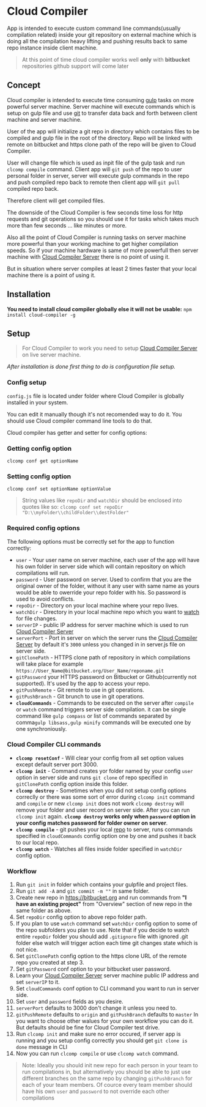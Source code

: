 # Cloud Compiler
App is intended to execute custom command line commands(usually compilation related) inside your git repository on external machine which is doing all the compilation heavy lifting and pushing results back to same repo instance inside client machine.

>At this point of time cloud compiler works well **only** with **bitbucket** repositories github support will come later

## Concept
Cloud compiler is intended to execute time consuming [gulp](http://gulpjs.com/) tasks on more powerful server machine. Server machine will execute commands which is setup on gulp file and use [git](https://git-scm.com/) to transfer data back and forth between client machine and server machine.

User of the app will initialize a git repo in directory which contains files to be compiled and gulp file in the root of the directory. Repo will be linked with remote on bitbucket and https clone path of the repo will be given to Cloud Compiler.

User will change file which is used as inpit file of the gulp task and run ```clcomp compile``` command. Client app will ```git push``` of the repo to user personal folder in server, server will execute gulp commands in the repo and push compiled repo back to remote then client app will ```git pull``` compiled repo back.

Therefore client will get compiled files.

The downside of the Cloud Compiler is few seconds time loss for http requests and git operations so you should use it for tasks which takes much more than few seconds ... like minutes or more.

Also all the point of Cloud Compiler is running tasks on server machine more powerful than your working machine to get higher compilation speeds. So if your machine hardware is same of more powerfull then server machine with [Cloud Compiler Server](https://github.com/DarthMarcius/cloudCompilerServer) there is no point of using it.

 But in situation where server compiles at least 2 times faster that your local machine there is a point of using it.

## Installation
**You need to install cloud compiler globally else it will not be usable:**
```npm install cloud-compiler -g```
## Setup
>For Cloud Compiler to work you need to setup [Cloud Compiler Server](https://github.com/DarthMarcius/cloudCompilerServer) on live server machine.

*After installation is done first thing to do is configuration file setup.*
### Config setup
```config.js``` file is located under folder where Cloud Compiler is globally installed in your system.

You can edit it manually though it's not recomended way to do it. You should use Cloud compiler command line tools to do that.

Cloud compiler has getter and setter for config options:
### Getting config option
```clcomp conf get optionName```
### Setting config option
```clcomp conf set optionName optionValue```
>String values like ```repoDir``` and ```watchDir``` should be enclosed into quotes like so:
```clcomp conf set repoDir "D:\\myFolder\\childFolder\\destFolder"```

### Required config options
The following options must be correctly set for the app to function correctly:
- ```user``` - Your user name on server machine, each user of the app will have his own folder in server side which will contain repository on which compilations will run.
- ```password``` - User password on server. Used to confirm that you are the original owner of the folder, without it any user with same name as yours would be able to owerride your repo folder with his. So password is used to avoid conflicts.
- ```repoDir``` - Directory on your local machine where your repo lives.
- ```watchDir``` - Directory in your local machine repo which you want to [watch]()
for file changes.
- ```serverIP``` - public IP address for server  machine which is used to run [Cloud Compiler Server](https://github.com/DarthMarcius/cloudCompilerServer)
- ```serverPort``` - Port in server on which the server runs the [Cloud Compiler Server](https://github.com/DarthMarcius/cloudCompilerServer) by default it's ```3000``` unless you changed in in server.js file on server side.
- ```gitClonePath``` - HTTPS clone path of repository in which compilations will take place for example ```https://User_Name@bitbucket.org/User_Name/reponame.git```
- ```gitPassword``` your HTTPS password on Bitbucket or Github(currently not supported). It's used by the app to access your repo.
- ```gitPushRemote``` - Git remote to use in git operations.
- ```gitPushBranch``` - Git brunch to use in git operations.
- **```cloudCommands```** - Commands to be executed on the server after ```compile``` or ```watch``` command triggers server side compilation. it can be single command like ```gulp compass``` or list of commands separated by comma```gulp libsass,gulp minify``` commands will be executed one by one synchroniously.

### Cloud Compiler CLI commands
- **```clcomp resetConf```** - Will clear your config from all set option values except default server port 3000.
- **```clcomp init```** - Command creates yor folder named by your config ```user``` option in server side and runs ```git clone``` of repo specified in ```gitClonePath``` config option inside this folder.
- **```clcomp destroy```** - Sometimes when you did not setup config options correclly or there was some sort of error during ```clcomp init``` command and ```compile```  or new ```clcomp init``` does not work ```clcomp destroy``` will remove your folder and user record on server side. After you can run ```clcomp init``` again. **```clcomp destroy``` works only when ```password``` option in your config matches password for folder owner on server**.
- **```clcomp compile```** - git pushes your local [repo]() to server, runs commands specified in ```cloudCommands``` config option one by one and pushes it back to our local repo.
- **```clcomp watch```** - Watches all files inside folder specified in ```watchDir``` config option.

### Workflow
1. Run ```git init``` in folder which contains your gulpfile and project files.
2. Run ```git add -A``` and ```git commit -m ""``` in same folder.
3. Create new repo in https://bitbucket.org and run commands from **"I have an existing project"** from "Overview" section of new repo in the same folder as above.
4. Set ```repoDir``` config option to above repo folder path.
5. If you plan to use ```watch``` command set ```watchDir``` config option to some of the repo subfolders you plan to use. Note that if you decide to watch entire ```repoDir``` folder you should add ```.gitignore``` file with ignored .git folder else watch will trigger action each time git changes state which is not nice.
6. Set ```gitClonePath``` config option to the https clone URL of the remote repo you created at step 3.
7. Set ```gitPassword``` conf option to your bitbucket user password.
8. Learn your [Cloud Compiler Server](https://github.com/DarthMarcius/cloudCompilerServer) server machine public IP address and set ```serverIP``` to it.
9. Set ```cloudCommands``` conf option to CLI command you want to run in server side.
10. Set ```user``` and  ```password``` fields as you desire.
11. ```serverPort``` defaults to 3000 don't change it unless you need to.
12. ```gitPushRemote``` defaults to ```origin``` and ```gitPushBranch``` defaults to ```master``` In you want to choose other walues for your own workflow you can do it. But defaults should be fine for Cloud Compiler test drive.
13. Run ```clcomp init``` and make sure no error occured, if server app is running and you setup config correctly you should get ```git clone is done``` message in CLI
14. Now you can run ```clcomp compile``` or use ```clcomp watch``` command.


>Note: Ideally you should init new repo for each person in your team to run compilations in, but alternatively you should be able to just use different branches on the same repo by changing ```gitPushBranch``` for each of your team members.
Of cource every team member should have his own ```user``` and ```password``` to not override each other compilations
